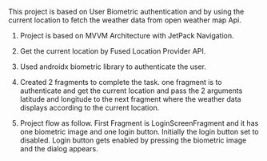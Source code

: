 
This project is based on User Biometric authentication and by using the current location to 
fetch the weather data from open weather map Api. 

1. Project is based on MVVM Architecture with JetPack Navigation.
2. Get the current location by Fused Location Provider API.
3. Used androidx biometric library to authenticate the user.
4. Created 2 fragments to complete the task. one fragment is to authenticate and get the current location
   and pass the 2 arguments latitude and longitude to the next fragment where the weather data displays according to
   the current location.
   
5. Project flow as follow.
   First Fragment is LoginScreenFragment and it has one biometric image and one login button. 
   Initially the login button set to disabled. Login button gets enabled by pressing the biometric image and 
   the dialog appears.
   
   